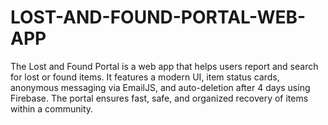 # LOST-AND-FOUND-PORTAL-WEB-APP
The Lost and Found Portal is a web app that helps users report and search for lost or found items. It features a modern UI, item status cards, anonymous messaging via EmailJS, and auto-deletion after 4 days using Firebase. The portal ensures fast, safe, and organized recovery of items within a community.
